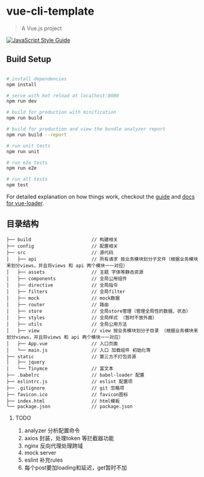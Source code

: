 # vue-cli-template

> A Vue.js project

[![JavaScript Style Guide](https://img.shields.io/badge/code_style-standard-brightgreen.svg)](https://standardjs.com)

## Build Setup

``` bash

# install dependencies
npm install

# serve with hot reload at localhost:8080
npm run dev

# build for production with minification
npm run build

# build for production and view the bundle analyzer report
npm run build --report

# run unit tests
npm run unit

# run e2e tests
npm run e2e

# run all tests
npm test
```

For detailed explanation on how things work, checkout the [guide](http://vuejs-templates.github.io/webpack/) and [docs for vue-loader](http://vuejs.github.io/vue-loader).

## 目录结构

```
├── build                      // 构建相关
├── config                     // 配置相关
├── src                        // 源代码
│   ├── api                    // 所有请求 按业务模块划分子文件（根据业务模块来划分views，并且将views 和 api 两个模块一一对应）
│   ├── assets                 // 主题 字体等静态资源
│   ├── components             // 全局公用组件
│   ├── directive              // 全局指令
│   ├── filters                // 全局filter
│   ├── mock                   // mock数据
│   ├── router                 // 路由
│   ├── store                  // 全局store管理（管理全局性的数据、状态）
│   ├── styles                 // 全局样式 （暂时不放外面）
│   ├── utils                  // 全局公用方法
│   ├── view                   // view 按业务模块划分子目录 （根据业务模块来划分views，并且将views 和 api 两个模块一一对应）
│   ├── App.vue                // 入口页面
│   └── main.js                // 入口 加载组件 初始化等
├── static                     // 第三方不打包资源
│   ├── jquery
│   └── Tinymce                // 富文本
├── .babelrc                   // babel-loader 配置
├── eslintrc.js                // eslint 配置项
├── .gitignore                 // git 忽略项
├── favicon.ico                // favicon图标
├── index.html                 // html模板
└── package.json               // package.json
```


1. TODO

   1. analyzer 分析配置命令
   2. axios 封装，处理token 等拦截器功能
   3. nginx 反向代理处理跨域
   4. mock server
   5. eslint 补充rules
   6. 每个post要加loading和延迟，get暂时不加
